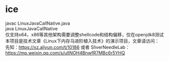 # ice  
javac LinuxJavaCallNative.java  
java LinuxJavaCallNative  
仅支持x64，x86等其他架构需要调整shellcode和结构偏移，仅在openjdk8测试  
本项目是技术文章《Linux下内存马进阶植入技术》的演示项目，文章请访问：  
先知：https://xz.aliyun.com/t/10186 或者 SliverNeedleLab：https://mp.weixin.qq.com/s/ulINOH4BnwfR7MBc6r5YHQ
